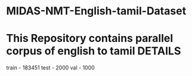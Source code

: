 # MIDAS-NMT-English-tamil-Dataset
This Repository contains parallel corpus of english to tamil 
DETAILS
=======================
train - 183451
test - 2000
val - 1000
